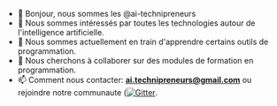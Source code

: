 - 👋 Bonjour, nous sommes les @ai-technipreneurs
- 👀 Nous sommes intéressés par toutes les technologies autour de l'intelligence artificielle.
- 🌱 Nous sommes actuellement en train d'apprendre certains outils de programmation.
- 💞️ Nous cherchons à collaborer sur des modules de formation en programmation.
- 📫 Comment nous contacter: **ai.technipreneurs@gmail.com** ou rejoindre notre communaute ([![Gitter](https://badges.gitter.im/ai-technipreneurs/community.svg)](https://gitter.im/ai-technipreneurs/community?utm_source=badge&utm_medium=badge&utm_campaign=pr-badge).

<!---
ai-technipreneurs/ai-technipreneurs is a ✨ special ✨ repository because its `README.md` (this file) appears on your GitHub profile.
You can click the Preview link to take a look at your changes.
--->
